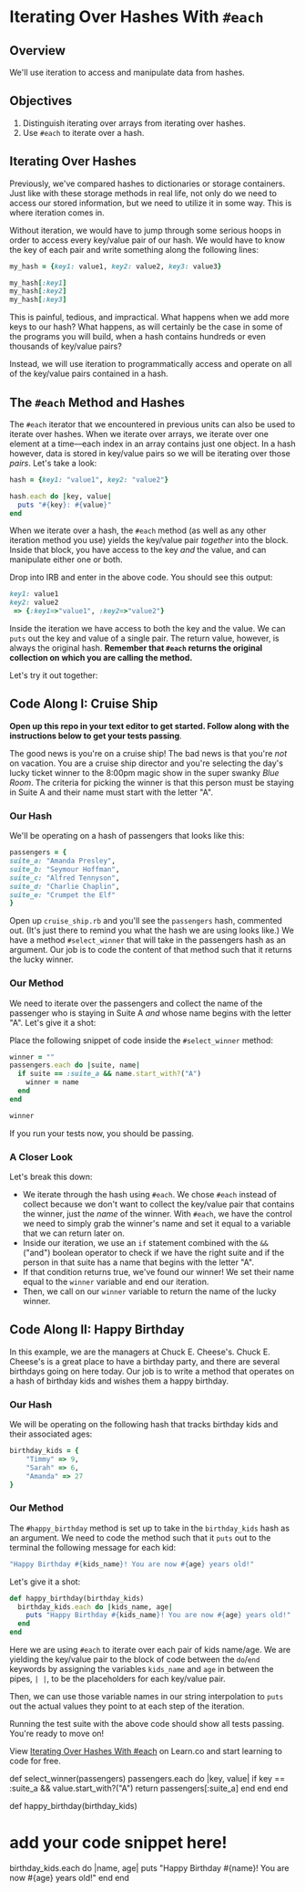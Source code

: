# Iterating Over Hashes With `#each`
## Overview

We'll use iteration to access and manipulate data from hashes.

## Objectives

1. Distinguish iterating over arrays from iterating over hashes.
1. Use `#each` to iterate over a hash.

## Iterating Over Hashes

Previously, we've compared hashes to dictionaries or storage containers. Just like with these storage methods in real life, not only do we need to access our stored information, but we need to utilize it in some way. This is where iteration comes in.

Without iteration, we would have to jump through some serious hoops in order to access every key/value pair of our hash. We would have to know the key of each pair and write something along the following lines:

```ruby
my_hash = {key1: value1, key2: value2, key3: value3}

my_hash[:key1]
my_hash[:key2]
my_hash[:key3]
```

This is painful, tedious, and impractical. What happens when we add more keys to our hash? What happens, as will certainly be the case in some of the programs you will build, when a hash contains hundreds or even thousands of key/value pairs?

Instead, we will use iteration to programmatically access and operate on all of the key/value pairs contained in a hash.

## The `#each` Method and Hashes

The `#each` iterator that we encountered in previous units can also be used to iterate over hashes. When we iterate over arrays, we iterate over one element at a time––each index in an array contains just one object. In a hash however, data is stored in key/value pairs so we will be iterating over those *pairs*. Let's take a look:

```ruby
hash = {key1: "value1", key2: "value2"}

hash.each do |key, value|
  puts "#{key}: #{value}"
end
```

When we iterate over a hash, the `#each` method (as well as any other iteration method you use) yields the key/value pair *together* into the block. Inside that block, you have access to the key *and* the value, and can manipulate either one or both.

Drop into IRB and enter in the above code. You should see this output:

```ruby
key1: value1
key2: value2
 => {:key1=>"value1", :key2=>"value2"}
```

Inside the iteration we have access to both the key and the value. We can `puts` out the key and value of a single pair. The return value, however, is always the original hash. **Remember that `#each` returns the original collection on which you are calling the method.**

Let's try it out together:

## Code Along I: Cruise Ship

**Open up this repo in your text editor to get started. Follow along with the instructions below to get your tests passing**.

The good news is you're on a cruise ship! The bad news is that you're *not* on vacation. You are a cruise ship director and you're selecting the day's lucky ticket winner to the 8:00pm magic show in the super swanky *Blue Room*. The criteria for picking the winner is that this person must be staying in Suite A and their name must start with the letter "A".

### Our Hash

We'll be operating on a hash of passengers that looks like this:

```ruby
passengers = {
suite_a: "Amanda Presley",
suite_b: "Seymour Hoffman",
suite_c: "Alfred Tennyson",
suite_d: "Charlie Chaplin",
suite_e: "Crumpet the Elf"
}
```

Open up `cruise_ship.rb` and you'll see the `passengers` hash, commented out. (It's just there to remind you what the hash we are using looks like.) We have a method `#select_winner` that will take in the passengers hash as an argument. Our job is to code the content of that method such that it returns the lucky winner.

### Our Method

We need to iterate over the passengers and collect the name of the passenger who is staying in Suite A *and* whose name begins with the letter "A". Let's give it a shot:

Place the following snippet of code inside the `#select_winner` method:

```ruby
winner = ""
passengers.each do |suite, name|
  if suite == :suite_a && name.start_with?("A")
    winner = name
  end
end

winner  
```

If you run your tests now, you should be passing.

### A Closer Look

Let's break this down:

* We iterate through the hash using `#each`. We chose `#each` instead of collect because we don't want to collect the key/value pair that contains the winner, just the *name* of the winner. With `#each`, we have the control we need to simply grab the winner's name and set it equal to a variable that we can return later on.
* Inside our iteration, we use an `if` statement combined with the `&&` ("and") boolean operator to check if we have the right suite and if the person in that suite has a name that begins with the letter "A".
* If that condition returns true, we've found our winner! We set their name equal to the `winner` variable and end our iteration.
* Then, we call on our `winner` variable to return the name of the lucky winner.

## Code Along II: Happy Birthday

In this example, we are the managers at Chuck E. Cheese's. Chuck E. Cheese's is a great place to have a birthday party, and there are several birthdays going on here today. Our job is to write a method that operates on a hash of birthday kids and wishes them a happy birthday.

### Our Hash

We will be operating on the following hash that tracks birthday kids and their associated ages:

```ruby
birthday_kids = {
	"Timmy" => 9,
	"Sarah" => 6,
	"Amanda" => 27
}
```

### Our Method

The `#happy_birthday` method is set up to take in the `birthday_kids` hash as an argument. We need to code the method such that it `puts` out to the terminal the following message for each kid:

```ruby
"Happy Birthday #{kids_name}! You are now #{age} years old!"
```

Let's give it a shot:

```ruby
def happy_birthday(birthday_kids)
  birthday_kids.each do |kids_name, age|
    puts "Happy Birthday #{kids_name}! You are now #{age} years old!"
  end
end
```

Here we are using `#each` to iterate over each pair of kids name/age. We are yielding the key/value pair to the block of code between the `do`/`end` keywords by assigning the variables `kids_name` and `age` in between the pipes, `| |`, to be the placeholders for each key/value pair.

Then, we can use those variable names in our string interpolation to `puts` out the actual values they point to at each step of the iteration.

Running the test suite with the above code should show all tests passing. You're ready to move on!

<p data-visibility='hidden'>View <a href='https://learn.co/lessons/hash-iteration' title='Iterating Over Hashes With #each'>Iterating Over Hashes With #each</a> on Learn.co and start learning to code for free.</p>

def select_winner(passengers)
  passengers.each do |key, value|
    if key == :suite_a && value.start_with?("A")
      return passengers[:suite_a]
    end
  end
end

def happy_birthday(birthday_kids)
  # add your code snippet here!
  birthday_kids.each do |name, age|
    puts "Happy Birthday #{name}! You are now #{age} years old!"
  end
end
